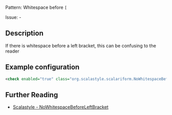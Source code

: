 Pattern: Whitespace before `[`

Issue: -

## Description

If there is whitespace before a left bracket, this can be confusing to the reader

## Example configuration

```xml
<check enabled="true" class="org.scalastyle.scalariform.NoWhitespaceBeforeLeftBracketChecker" level="warning"/>
```
<a name="org_scalastyle_scalariform_NoWhitespaceBeforeRightBracketChecker" />

## Further Reading

* [Scalastyle - NoWhitespaceBeforeLeftBracket](http://www.scalastyle.org/rules-1.0.0.html#org_scalastyle_scalariform_NoWhitespaceBeforeLeftBracketChecker)